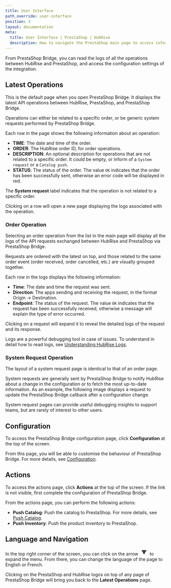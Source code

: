 ```yaml
---
title: User Interface
path_override: user-interface
position: 3
layout: documentation
meta:
  title: User Interface | PrestaShop | HubRise
  description: How to navigate the PrestaShop main page to access information about the orders and customise the behaviour of the bridge. Synchronise your data.
---
```


From PrestaShop Bridge, you can read the logs of all the operations between HubRise and PrestaShop, and access the configuration settings of the integration.

## Latest Operations

This is the default page when you open PrestaShop Bridge. It displays the latest API operations between HubRise, PrestaShop, and PrestaShop Bridge.

Operations can either be related to a specific order, or be generic system requests performed by PrestaShop Bridge.

Each row in the page shows the following information about an operation:

- **TIME**: The date and time of the order.
- **ORDER**: The HubRise order ID, for order operations.
- **DESCRIPTION**: An optional description for operations that are not related to a specific order. It could be empty, or inform of a `System request` or a `Catalog push`.
- **STATUS**: The status of the order. The value `OK` indicates that the order has been successfully sent, otherwise an error code will be displayed in red.

The **System request** label indicates that the operation is not related to a specific order.

Clicking on a row will open a new page displaying the logs associated with the operation.

### Order Operation

Selecting an order operation from the list in the main page will display all the logs of the API requests exchanged between HubRise and PrestaShop via PrestaShop Bridge.

Requests are ordered with the latest on top, and those related to the same order event (order received, order cancelled, etc.) are visually grouped together.

Each row in the logs displays the following information:

- **Time**: The date and time the request was sent.
- **Direction**: The apps sending and receiving the request, in the format Origin → Destination.
- **Endpoint**: The status of the request. The value `OK` indicates that the request has been successfully received, otherwise a message will explain the type of error occurred.

Clicking on a request will expand it to reveal the detailed logs of the request and its response.

Logs are a powerful debugging tool in case of issues. To understand in detail how to read logs, see [Understanding HubRise Logs](/docs/hubrise-logs/).

### System Request Operation

The layout of a system request page is identical to that of an order page.

System requests are generally sent by PrestaShop Bridge to notify HubRise about a change in the configuration or to fetch the most up-to-date information. As an example, the following image displays a request to update the PrestaShop Bridge callback after a configuration change.

System request pages can provide useful debugging insights to support teams, but are rarely of interest to other users.

## Configuration

To access the PrestaShop Bridge configuration page, click **Configuration** at the top of the screen.

From this page, you will be able to customise the behaviour of PrestaShop Bridge. For more details, see [Configuration](/apps/prestashop/configuration).

## Actions

To access the actions page, click **Actions** at the top of the screen. If the link is not visible, first complete the configuration of PrestaShop Bridge.

From the actions page, you can perform the following actions:

- **Push Catalog**: Push the catalog to PrestaShop. For more details, see [Push Catalog](/apps/prestashop/push-catalog).
- **Push Inventory**: Push the product inventory to PrestaShop.

## Language and Navigation

In the top right corner of the screen, you can click on the arrow <InlineImage width="20" height="20">![Arrow](../images/arrow-icon.jpg)</InlineImage> to expand the menu. From there, you can change the language of the page to English or French.

Clicking on the PrestaShop and HubRise logos on top of any page of PrestaShop Bridge will bring you back to the **Latest Operations** page.
